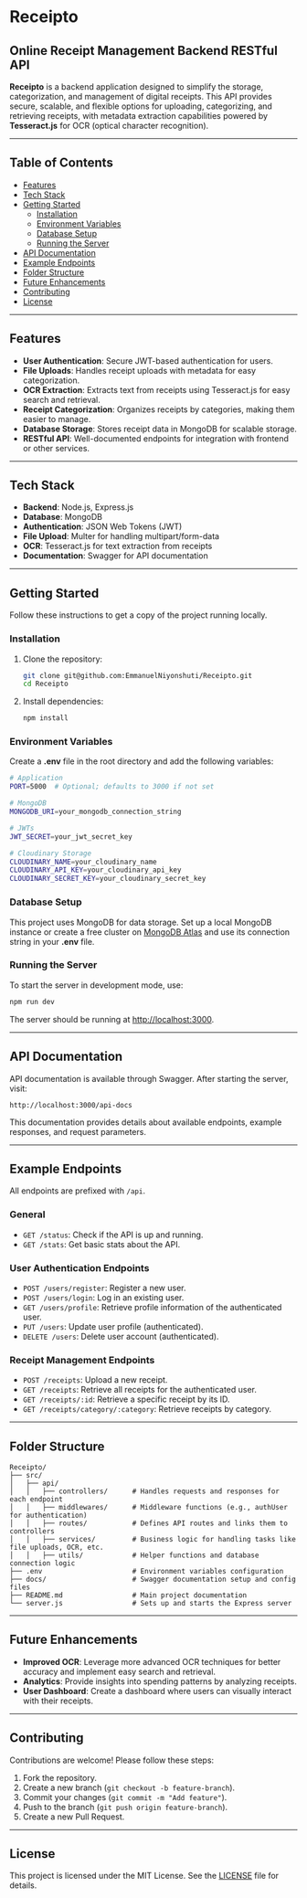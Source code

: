 # Receipto

## Online Receipt Management Backend RESTful API

**Receipto** is a backend application designed to simplify the storage, categorization, and management of digital receipts. This API provides secure, scalable, and flexible options for uploading, categorizing, and retrieving receipts, with metadata extraction capabilities powered by **Tesseract.js** for OCR (optical character recognition).

---

## Table of Contents

- [Features](#features)
- [Tech Stack](#tech-stack)
- [Getting Started](#getting-started)
  - [Installation](#installation)
  - [Environment Variables](#environment-variables)
  - [Database Setup](#database-setup)
  - [Running the Server](#running-the-server)
- [API Documentation](#api-documentation)
- [Example Endpoints](#example-endpoints)
- [Folder Structure](#folder-structure)
- [Future Enhancements](#future-enhancements)
- [Contributing](#contributing)
- [License](#license)

---

## Features

- **User Authentication**: Secure JWT-based authentication for users.
- **File Uploads**: Handles receipt uploads with metadata for easy categorization.
- **OCR Extraction**: Extracts text from receipts using Tesseract.js for easy search and retrieval.
- **Receipt Categorization**: Organizes receipts by categories, making them easier to manage.
- **Database Storage**: Stores receipt data in MongoDB for scalable storage.
- **RESTful API**: Well-documented endpoints for integration with frontend or other services.

---

## Tech Stack

- **Backend**: Node.js, Express.js
- **Database**: MongoDB
- **Authentication**: JSON Web Tokens (JWT)
- **File Upload**: Multer for handling multipart/form-data
- **OCR**: Tesseract.js for text extraction from receipts
- **Documentation**: Swagger for API documentation

---

## Getting Started

Follow these instructions to get a copy of the project running locally.

### Installation

1. Clone the repository:

   ```bash
   git clone git@github.com:EmmanuelNiyonshuti/Receipto.git
   cd Receipto
   ```

2. Install dependencies:

   ```bash
   npm install
   ```

### Environment Variables

Create a **.env** file in the root directory and add the following variables:

```bash
# Application
PORT=5000  # Optional; defaults to 3000 if not set

# MongoDB
MONGODB_URI=your_mongodb_connection_string

# JWTs
JWT_SECRET=your_jwt_secret_key

# Cloudinary Storage
CLOUDINARY_NAME=your_cloudinary_name
CLOUDINARY_API_KEY=your_cloudinary_api_key
CLOUDINARY_SECRET_KEY=your_cloudinary_secret_key
```

### Database Setup

This project uses MongoDB for data storage. Set up a local MongoDB instance or create a free cluster on [MongoDB Atlas](https://www.mongodb.com/atlas/database) and use its connection string in your **.env** file.

### Running the Server

To start the server in development mode, use:

```bash
npm run dev
```

The server should be running at [http://localhost:3000](http://localhost:3000).

---

## API Documentation

API documentation is available through Swagger. After starting the server, visit:

```plaintext
http://localhost:3000/api-docs
```

This documentation provides details about available endpoints, example responses, and request parameters.

---

## Example Endpoints

All endpoints are prefixed with `/api`.

### General

- `GET /status`: Check if the API is up and running.
- `GET /stats`: Get basic stats about the API.

### User Authentication Endpoints

- `POST /users/register`: Register a new user.
- `POST /users/login`: Log in an existing user.
- `GET /users/profile`: Retrieve profile information of the authenticated user.
- `PUT /users`: Update user profile (authenticated).
- `DELETE /users`: Delete user account (authenticated).

### Receipt Management Endpoints

- `POST /receipts`: Upload a new receipt.
- `GET /receipts`: Retrieve all receipts for the authenticated user.
- `GET /receipts/:id`: Retrieve a specific receipt by its ID.
- `GET /receipts/category/:category`: Retrieve receipts by category.

---

## Folder Structure

```plaintext
Receipto/
├── src/
│   ├── api/
│   │   ├── controllers/      # Handles requests and responses for each endpoint
│   │   ├── middlewares/      # Middleware functions (e.g., authUser for authentication)
│   │   ├── routes/           # Defines API routes and links them to controllers
│   │   ├── services/         # Business logic for handling tasks like file uploads, OCR, etc.
│   │   ├── utils/            # Helper functions and database connection logic
├── .env                      # Environment variables configuration
├── docs/                     # Swagger documentation setup and config files
├── README.md                 # Main project documentation
└── server.js                 # Sets up and starts the Express server
```
---

## Future Enhancements
- **Improved OCR**: Leverage more advanced OCR techniques for better accuracy and implement easy search and retrieval.
- **Analytics**: Provide insights into spending patterns by analyzing receipts.
- **User Dashboard**: Create a dashboard where users can visually interact with their receipts.

---

## Contributing

Contributions are welcome! Please follow these steps:

1. Fork the repository.
2. Create a new branch (`git checkout -b feature-branch`).
3. Commit your changes (`git commit -m "Add feature"`).
4. Push to the branch (`git push origin feature-branch`).
5. Create a new Pull Request.

---

## License

This project is licensed under the MIT License. See the [LICENSE](LICENSE) file for details.